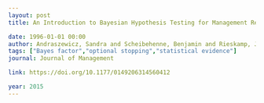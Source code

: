 ```yaml
---
layout: post
title: An Introduction to Bayesian Hypothesis Testing for Management Research

date: 1996-01-01 00:00
author: Andraszewicz, Sandra and Scheibehenne, Benjamin and Rieskamp, Jörg and Grasman, Raoul and Verhagen, Josine and Wagenmakers, Eric-Jan
tags: ["Bayes factor","optional stopping","statistical evidence"]
journal: Journal of Management

link: https://doi.org/10.1177/0149206314560412

year: 2015
---
```



